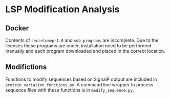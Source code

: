 # LSP Modification Analysis

## Docker

Contents of `secretomep-1.0` and `sub_programs` are incomplete. Due to the licenses these programs are under, installation need to be performed manually and each program downloaded and placed in the correct location.

## Modifictions

Functions to modify sequences based on SignalP output are included in `protein_variation_functions.py`. A command line wrapper to process sequence files with these functions is in `modify_sequence.py`.
